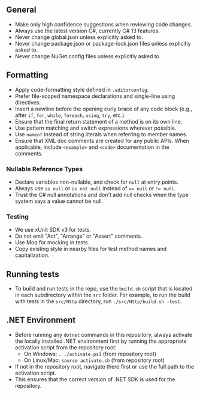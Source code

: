 ## General

* Make only high confidence suggestions when reviewing code changes.
* Always use the latest version C#, currently C# 13 features.
* Never change global.json unless explicitly asked to.
* Never change package.json or package-lock.json files unless explicitly asked to.
* Never change NuGet.config files unless explicitly asked to.

## Formatting

* Apply code-formatting style defined in `.editorconfig`.
* Prefer file-scoped namespace declarations and single-line using directives.
* Insert a newline before the opening curly brace of any code block (e.g., after `if`, `for`, `while`, `foreach`, `using`, `try`, etc.).
* Ensure that the final return statement of a method is on its own line.
* Use pattern matching and switch expressions wherever possible.
* Use `nameof` instead of string literals when referring to member names.
* Ensure that XML doc comments are created for any public APIs. When applicable, include `<example>` and `<code>` documentation in the comments.

### Nullable Reference Types

* Declare variables non-nullable, and check for `null` at entry points.
* Always use `is null` or `is not null` instead of `== null` or `!= null`.
* Trust the C# null annotations and don't add null checks when the type system says a value cannot be null.

### Testing

* We use xUnit SDK v3 for tests.
* Do not emit "Act", "Arrange" or "Assert" comments.
* Use Moq for mocking in tests.
* Copy existing style in nearby files for test method names and capitalization.

## Running tests

* To build and run tests in the repo, use the `build.sh` script that is located in each subdirectory within the `src` folder. For example, to run the build with tests in the `src/Http` directory, run `./src/Http/build.sh -test`.

## .NET Environment

* Before running any `dotnet` commands in this repository, always activate the locally installed .NET environment first by running the appropriate activation script from the repository root:
  * On Windows: `. ./activate.ps1` (from repository root)
  * On Linux/Mac: `source activate.sh` (from repository root)
* If not in the repository root, navigate there first or use the full path to the activation script.
* This ensures that the correct version of .NET SDK is used for the repository.
